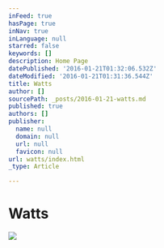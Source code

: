 ```yaml
---
inFeed: true
hasPage: true
inNav: true
inLanguage: null
starred: false
keywords: []
description: Home Page
datePublished: '2016-01-21T01:32:06.532Z'
dateModified: '2016-01-21T01:31:36.544Z'
title: Watts
author: []
sourcePath: _posts/2016-01-21-watts.md
published: true
authors: []
publisher:
  name: null
  domain: null
  url: null
  favicon: null
url: watts/index.html
_type: Article

---
```

# Watts
![](https://the-grid-user-content.s3-us-west-2.amazonaws.com/3c95e485-ce59-4fad-ac01-5dce28b21590.jpg)